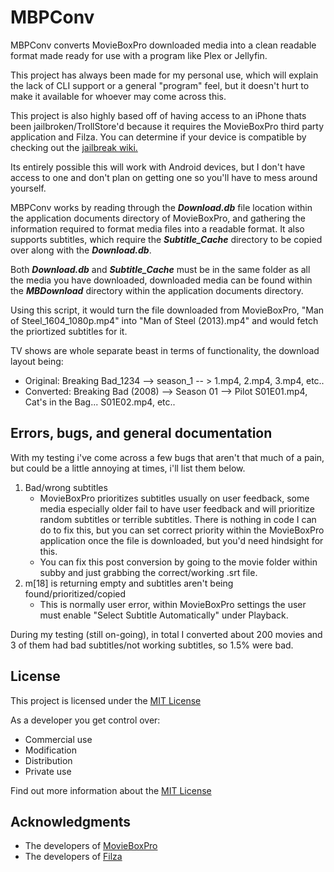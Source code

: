 # MBPConv

MBPConv converts MovieBoxPro downloaded media into a clean readable format made ready for use with a program like Plex or Jellyfin. 

This project has always been made for my personal use, which will explain the lack of CLI support or a general "program" feel, but it doesn't hurt to make it available for whoever may come across this.

This project is also highly based off of having access to an iPhone thats been jailbroken/TrollStore'd because it requires the MovieBoxPro third party application and Filza.
You can determine if your device is compatible by checking out the [jailbreak wiki.](https://www.reddit.com/r/jailbreak/wiki/index/)

Its entirely possible this will work with Android devices, but I don't have access to one and don't plan on getting one so you'll have to mess around yourself.

MBPConv works by reading through the ***Download.db*** file location within the application documents directory of MovieBoxPro, and gathering the information required to format media files into a readable format.
It also supports subtitles, which require the ***Subtitle_Cache*** directory to be copied over along with the ***Download.db***.

Both ***Download.db*** and ***Subtitle_Cache*** must be in the same folder as all the media you have downloaded, downloaded media can be found within the ***MBDownload*** directory within the application documents directory.

Using this script, it would turn the file downloaded from MovieBoxPro, "Man of Steel_1604_1080p.mp4" into "Man of Steel (2013).mp4" and would fetch the priortized subtitles for it.

TV shows are whole separate beast in terms of functionality, the download layout being: 
- Original: Breaking Bad_1234 --> season_1 -- > 1.mp4, 2.mp4, 3.mp4, etc..
- Converted: Breaking Bad (2008) --> Season 01 --> Pilot S01E01.mp4, Cat's in the Bag... S01E02.mp4, etc..

## Errors, bugs, and general documentation

With my testing i've come across a few bugs that aren't that much of a pain, but could be a little annoying at times, i'll list them below.

1. Bad/wrong subtitles
   - MovieBoxPro prioritizes subtitles usually on user feedback, some media especially older fail to have user feedback and will prioritize random subtitles or terrible subtitles. There is nothing in code I can do to fix this, but you can set correct priority within the MovieBoxPro application once the file is downloaded, but you'd need hindsight for this.
   - You can fix this post conversion by going to the movie folder within subby and just grabbing the correct/working .srt file.
2. m[18] is returning empty and subtitles aren't being found/prioritized/copied
   - This is normally user error, within MovieBoxPro settings the user must enable "Select Subtitle Automatically" under Playback.

During my testing (still on-going), in total I converted about 200 movies and 3 of them had bad subtitles/not working subtitles, so 1.5% were bad.

## License

This project is licensed under the [MIT License](LICENSE.md)

As a developer you get control over:
- Commercial use
- Modification
- Distribution
- Private use 

Find out more information about the [MIT License](LICENSE.md)

## Acknowledgments

  - The developers of [MovieBoxPro](https://www.movieboxpro.app/)
  - The developers of [Filza](https://www.tigisoftware.com/default/?page_id=78)
